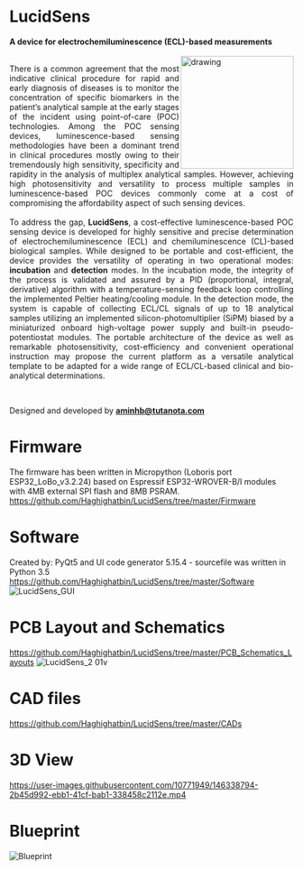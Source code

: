 # LucidSens

<b>A device for electrochemiluminescence (ECL)-based measurements</b><br /><br />
<img src="https://user-images.githubusercontent.com/10771949/146339903-41fa4661-19f6-4b2a-bfe7-875df86d562a.jpg" alt="drawing" align="right" width="200"/>
<p align='justify'>
  There is a common agreement that the most indicative clinical procedure for rapid and early diagnosis of diseases is to monitor the concentration of specific biomarkers in the patient’s analytical sample at the early stages of the incident using point-of-care (POC) technologies. Among the POC sensing devices, luminescence-based sensing methodologies have been a dominant trend in clinical procedures mostly owing to their tremendously high sensitivity, specificity and rapidity in the analysis of multiplex analytical samples. However, achieving high photosensitivity and versatility to process multiple samples in luminescence-based POC devices commonly come at a cost of compromising the affordability aspect of such sensing devices. <br /><br />To address the gap, <b>LucidSens</b>, a cost-effective luminescence-based POC sensing device is developed for highly sensitive and precise determination of electrochemiluminescence (ECL) and chemiluminescence (CL)-based biological samples. While designed to be portable and cost-efficient, the device provides the versatility of operating in two operational modes: <b>incubation</b> and <b>detection</b> modes. In the incubation mode, the integrity of the process is validated and assured by a PID (proportional, integral, derivative) algorithm with a temperature-sensing feedback loop controlling the implemented Peltier heating/cooling module. In the detection mode, the system is capable of collecting ECL/CL signals of up to 18 analytical samples utilizing an implemented silicon-photomultiplier (SiPM) biased by a miniaturized onboard high-voltage power supply and built-in pseudo-potentiostat modules. The portable architecture of the device as well as remarkable photosensitivity, cost-efficiency and convenient operational instruction may propose the current platform as a versatile analytical template to be adapted for a wide range of ECL/CL-based clinical and bio-analytical determinations.</p><br />
  
Designed and developed by <b><aminhb@tutanota.com></b>


# Firmware
The firmware has been written in Micropython (Loboris port ESP32_LoBo_v3.2.24) based on Espressif ESP32-WROVER-B/I modules with 4MB external SPI flash and 8MB PSRAM.<br />
https://github.com/Haghighatbin/LucidSens/tree/master/Firmware

# Software
Created by: PyQt5 and UI code generator 5.15.4 - sourcefile was written in Python 3.5<br />
https://github.com/Haghighatbin/LucidSens/tree/master/Software
![LucidSens_GUI](https://user-images.githubusercontent.com/10771949/148481441-8a7e2a4e-e871-4713-838e-3adf6f83f3be.jpg)

# PCB Layout and Schematics
https://github.com/Haghighatbin/LucidSens/tree/master/PCB_Schematics_Layouts
![LucidSens_2 01v](https://user-images.githubusercontent.com/10771949/148480628-4447a5c0-6cc4-4ab4-ab1d-d9189cb89efb.png)

# CAD files
https://github.com/Haghighatbin/LucidSens/tree/master/CADs

# 3D View
https://user-images.githubusercontent.com/10771949/146338794-2b45d992-ebb1-41cf-bab1-338458c2112e.mp4

# Blueprint 
![Blueprint](https://user-images.githubusercontent.com/10771949/148339024-f001e29f-0144-4e3f-be11-59021a61e30a.jpg)



